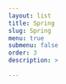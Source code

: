 ```yaml
---
layout: list
title: Spring
slug: Spring
menu: true
submenu: false
order: 3
description: >
 
---
```

